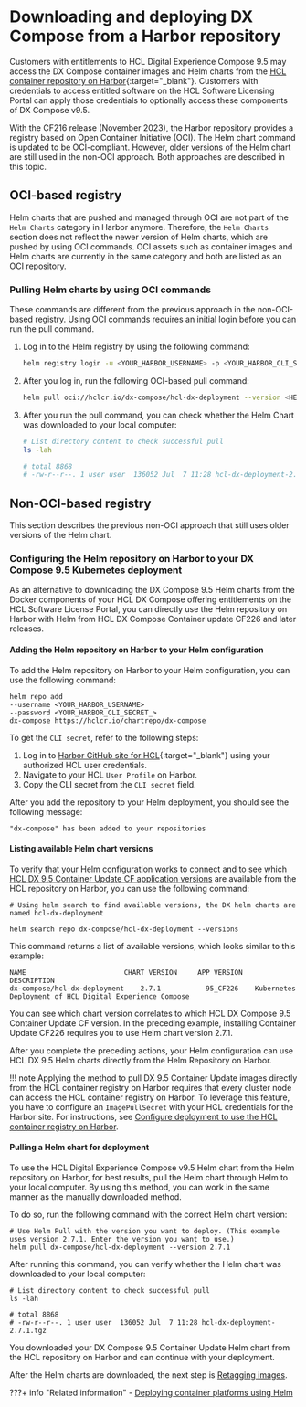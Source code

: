 # Downloading and deploying DX Compose from a Harbor repository

Customers with entitlements to HCL Digital Experience Compose 9.5 may access the DX Compose container images and Helm charts from the [HCL container repository on Harbor](https://hclcr.io/){:target="_blank"}. Customers with credentials to access entitled software on the HCL Software Licensing Portal can apply those credentials to optionally access these components of DX Compose v9.5.

With the CF216 release (November 2023), the Harbor repository provides a registry based on Open Container Initiative (OCI). The Helm chart command is updated to be OCI-compliant. However, older versions of the Helm chart are still used in the non-OCI approach. Both approaches are described in this topic. 

## OCI-based registry

Helm charts that are pushed and managed through OCI are not part of the `Helm Charts` category in Harbor anymore. Therefore, the `Helm Charts` section does not reflect the newer version of Helm charts, which are pushed by using OCI commands. OCI assets such as container images and Helm charts are currently in the same category and both are listed as an OCI repository.

### Pulling Helm charts by using OCI commands

These commands are different from the previous approach in the non-OCI-based registry. Using OCI commands requires an initial login before you can run the pull command.


1. Log in to the Helm registry by using the following command: 

    ```sh
    helm registry login -u <YOUR_HARBOR_USERNAME> -p <YOUR_HARBOR_CLI_SECRET_> https://hclcr.io/
    ```

2. After you log in, run the following OCI-based pull command:

    ```sh
    helm pull oci://hclcr.io/dx-compose/hcl-dx-deployment --version <HELM_CHART_VERSION_NUMBER>
    ```

3. After you run the pull command, you can check whether the Helm Chart was downloaded to your local computer:

    ```sh
    # List directory content to check successful pull
    ls -lah 

    # total 8868
    # -rw-r--r--. 1 user user  136052 Jul  7 11:28 hcl-dx-deployment-2.7.1.tgz
    ```

## Non-OCI-based registry

This section describes the previous non-OCI approach that still uses older versions of the Helm chart. 

### Configuring the Helm repository on Harbor to your DX Compose 9.5 Kubernetes deployment

As an alternative to downloading the DX Compose 9.5 Helm charts from the Docker components of your HCL DX Compose offering entitlements on the HCL Software License Portal, you can directly use the Helm repository on Harbor with Helm from HCL DX Compose Container update CF226 and later releases.

#### Adding the Helm repository on Harbor to your Helm configuration

To add the Helm repository on Harbor to your Helm configuration, you can use the following command:

```
helm repo add 
--username <YOUR_HARBOR_USERNAME> 
--password <YOUR_HARBOR_CLI_SECRET_> 
dx-compose https://hclcr.io/chartrepo/dx-compose
```

To get the `CLI secret`, refer to the following steps:

1. Log in to [Harbor GitHub site for HCL](https://hclcr.io/){:target="_blank"} using your authorized HCL user credentials. 
2. Navigate to your HCL `User Profile` on Harbor.
3. Copy the CLI secret from the `CLI secret` field.

After you add the repository to your Helm deployment, you should see the following message:

```
"dx-compose" has been added to your repositories
```

#### Listing available Helm chart versions

To verify that your Helm configuration works to connect and to see which [HCL DX 9.5 Container Update CF application versions](../../deploy_dx/install/kubernetes_deployment/image_list.md) are available from the HCL repository on Harbor, you can use the following command:

```
# Using helm search to find available versions, the DX helm charts are named hcl-dx-deployment
    
helm search repo dx-compose/hcl-dx-deployment --versions
```

This command returns a list of available versions, which looks similar to this example:

```
NAME                        CHART VERSION     APP VERSION     DESCRIPTION                                    
dx-compose/hcl-dx-deployment    2.7.1           95_CF226    Kubernetes Deployment of HCL Digital Experience Compose
```

You can see which chart version correlates to which HCL DX Compose 9.5 Container Update CF version. In the preceding example, installing Container Update CF226 requires you to use Helm chart version 2.7.1.

After you complete the preceding actions, your Helm configuration can use HCL DX 9.5 Helm charts directly from the Helm Repository on Harbor.

!!! note
    Applying the method to pull DX 9.5 Container Update images directly from the HCL container registry on Harbor requires that every cluster node can access the HCL container registry on Harbor. To leverage this feature, you have to configure an `ImagePullSecret` with your HCL credentials for the Harbor site. For instructions, see [Configure deployment to use the HCL container registry on Harbor](../../deploy_dx/install/kubernetes_deployment/preparation/optional_tasks/optional_imagepullsecrets.md#configuring-deployment-to-use-the-hcl-harbor-container-registry).

#### Pulling a Helm chart for deployment

To use the HCL Digital Experience Compose v9.5 Helm chart from the Helm repository on Harbor, for best results, pull the Helm chart through Helm to your local computer. By using this method, you can work in the same manner as the manually downloaded method.

To do so, run the following command with the correct Helm chart version:

```
# Use Helm Pull with the version you want to deploy. (This example uses version 2.7.1. Enter the version you want to use.)
helm pull dx-compose/hcl-dx-deployment --version 2.7.1
```

After running this command, you can verify whether the Helm chart was downloaded to your local computer:

```
# List directory content to check successful pull
ls -lah 

# total 8868
# -rw-r--r--. 1 user user  136052 Jul  7 11:28 hcl-dx-deployment-2.7.1.tgz
```

You downloaded your DX Compose 9.5 Container Update Helm chart from the HCL repository on Harbor and can continue with your deployment. 

After the Helm charts are downloaded, the next step is [Retagging images](../../deploy_dx/install/kubernetes_deployment/preparation/get_the_code/prepare_load_images.md#re-tag-images).

???+ info "Related information"
    -   [Deploying container platforms using Helm](../../deploy_dx/install/kubernetes_deployment/overview.md)
